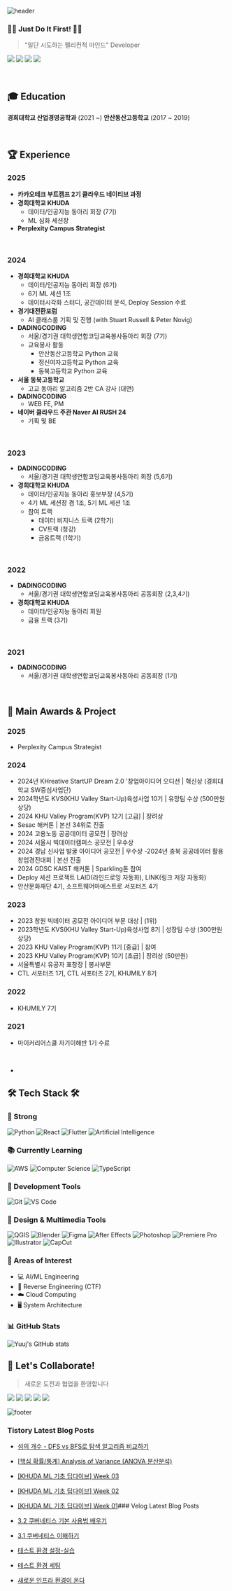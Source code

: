 ![header](https://capsule-render.vercel.app/api?type=waving&color=timeGradient&height=200&section=header&text=YujinJeong&fontSize=50&animation=fadeIn&desc=Pelican%20Mindset%20Developer%20🦈&descAlignY=70)

<div align="left">
  
  ### 🏃‍♀️ Just Do It First! 🏃‍♀️
  > "일단 시도하는 펠리컨적 마인드" Developer


<a href="https://github.com/YuujInJeong/" target="_blank"><img src="https://img.shields.io/badge/GitHub-181717?style=flat-square&logo=GitHub&logoColor=white"/></a>
<a href="https://www.instagram.com/dbwlswjd_/" target="_blank"><img src="https://img.shields.io/badge/Instagram-E4405F?style=flat-square&logo=Instagram&logoColor=white"/></a>
<a href="mailto:yujin010917@khu.ac.kr" target="_blank"><img src="https://img.shields.io/badge/yujin010917@khu.ac.kr-EA4335?style=flat-square&logo=Gmail&logoColor=white"/></a>
<a href="https://velog.io/@yujin_jeong/posts" target="_blank"><img src="https://img.shields.io/badge/Velog-3DDC84?style=flat-square&logo=Blogger&logoColor=white"/></a>
  
  <br>
  
  ## 🎓 Education

  **경희대학교 산업경영공학과** (2021 ~)
  **안산동산고등학교** (2017 ~ 2019)
  
  <br>

## 🏆 Experience

### 2025
- **카카오테크 부트캠프 2기 클라우드 네이티브 과정**
- **경희대학교 KHUDA** 
  - 데이터/인공지능 동아리 회장 (7기)
  - ML 심화 세션장
- **Perplexity Campus Strategist**
<br>

### 2024
- **경희대학교 KHUDA** 
  - 데이터/인공지능 동아리 회장 (6기)
  - 6기 ML 세션 1조
  - 데이터시각화 스터디, 공간데이터 분석, Deploy Session 수료
- **경기대전환포럼**
  - AI 클래스룸 기획 및 진행 (with Stuart Russell & Peter Novig)
- **DADINGCODING**
  - 서울/경기권 대학생연합코딩교육봉사동아리 회장 (7기)
  - 교육봉사 활동
    - 안산동산고등학교 Python 교육
    - 정신여자고등학교 Python 교육
    - 동북고등학교 Python 교육
- **서울 동북고등학교** 
  - 고교 동아리 알고리즘 2반 CA 강사 (대면)
- **DADINGCODING**
  - WEB FE, PM
- **네이버 클라우드 주관 Naver AI RUSH 24**
  - 기획 및 BE

<br>

### 2023
- **DADINGCODING**
  - 서울/경기권 대학생연합코딩교육봉사동아리 회장 (5,6기)
- **경희대학교 KHUDA**
  - 데이터/인공지능 동아리 홍보부장 (4,5기)
  - 4기 ML 세션장 겸 1조, 5기 ML 세션 1조
  - 참여 트랙
    - 데이터 비지니스 트랙 (2학기)
    - CV트랙 (청강)
    - 금융트랙 (1학기)

<br>

### 2022
- **DADINGCODING**
  - 서울/경기권 대학생연합코딩교육봉사동아리 공동회장 (2,3,4기)
- **경희대학교 KHUDA**
  - 데이터/인공지능 동아리 회원
  - 금융 트랙 (3기)

<br>

### 2021
- **DADINGCODING**
  - 서울/경기권 대학생연합코딩교육봉사동아리 공동회장 (1기)

<br>

## 🏅 Main Awards & Project
### 2025
- Perplexity Campus Strategist 
  
### 2024
- 2024년 KHreative StartUP Dream 2.0 '창업아이디어 오디션 | 혁신상 (경희대학교 SW중심사업단)
- 2024학년도 KVS(KHU Valley Start-Up)육성사업 10기 | 유망팀 수상 (500만원 상당)
- 2024 KHU Valley Program(KVP) 12기 [고급] | 장려상
- Sesac 해커톤 | 본선 34위로 진출
- 2024 고용노동 공공데이터 공모전 | 장려상
- 2024 서울시 빅데이터캠퍼스 공모전 | 우수상
- 2024 경남 신사업 발굴 아이디어 공모전 | 우수상
 -2024년 충북 공공데이터 활용 창업경진대회 | 본선 진출
- 2024 GDSC KAIST 해커톤 | Sparkling톤 참여
- Deploy 세션 프로젝트 LAID(라인드로잉 자동화), LINK(링크 저장 자동화)
- 안산문화재단 4기, 소프트웨어마에스트로 서포터즈 4기

  
### 2023
- 2023 창원 빅데이터 공모전 아이디어 부문 대상 | (1위)
- 2023학년도 KVS(KHU Valley Start-Up)육성사업 8기 | 성장팀 수상 (300만원 상당)
- 2023 KHU Valley Program(KVP) 11기 [중급] | 참여
- 2023 KHU Valley Program(KVP) 10기 [초급] | 장려상 (50만원)
- 서울특별시 유공자 표창장 | 봉사부문 
- CTL 서포터즈 1기, CTL 서포터즈 2기, KHUMILY 8기

### 2022
- KHUMILY 7기

### 2021
- 마이커리어스쿨 자기이해반 1기 수료

<br>


- 

  ## 🛠 Tech Stack 🛠
  
  ### 💪 Strong
  ![Python](https://img.shields.io/badge/Python-3776AB?style=flat-square&logo=Python&logoColor=white)
  ![React](https://img.shields.io/badge/React-61DAFB?style=flat-square&logo=React&logoColor=black)
  ![Flutter](https://img.shields.io/badge/Flutter-02569B?style=flat-square&logo=flutter&logoColor=white)
  ![Artificial Intelligence](https://img.shields.io/badge/Artificial%20Intelligence-00B2FF?style=flat-square&logo=ai&logoColor=white)
  
  ### 📚 Currently Learning
  ![AWS](https://img.shields.io/badge/AWS-232F3E?style=flat-square&logo=amazon-aws&logoColor=white)
  ![Computer Science](https://img.shields.io/badge/Computer%20Science-FF6B6B?style=flat-square&logo=canonical&logoColor=white)
   ![TypeScript](https://img.shields.io/badge/TypeScript-3178C6?style=flat-square&logo=typescript&logoColor=white)
  
  ### 🔨 Development Tools
  ![Git](https://img.shields.io/badge/Git-F05032?style=flat-square&logo=git&logoColor=white)
  ![VS Code](https://img.shields.io/badge/VS%20Code-007ACC?style=flat-square&logo=visual-studio-code&logoColor=white)
  
  ### 🎨 Design & Multimedia Tools
  ![QGIS](https://img.shields.io/badge/QGIS-589632?style=flat-square&logo=qgis&logoColor=white)
  ![Blender](https://img.shields.io/badge/Blender-F5792A?style=flat-square&logo=blender&logoColor=white)
  ![Figma](https://img.shields.io/badge/Figma-F24E1E?style=flat-square&logo=figma&logoColor=white)
  ![After Effects](https://img.shields.io/badge/After%20Effects-9999FF?style=flat-square&logo=adobe-after-effects&logoColor=white)
  ![Photoshop](https://img.shields.io/badge/Photoshop-31A8FF?style=flat-square&logo=adobe-photoshop&logoColor=white)
  ![Premiere Pro](https://img.shields.io/badge/Premiere%20Pro-9999FF?style=flat-square&logo=adobe-premiere-pro&logoColor=white)
  ![Illustrator](https://img.shields.io/badge/Illustrator-FF9A00?style=flat-square&logo=adobe-illustrator&logoColor=white)
  ![CapCut](https://img.shields.io/badge/CapCut-000000?style=flat-square&logo=capcut&logoColor=white)
  
  ### 👀 Areas of Interest
  - 💻 AI/ML Engineering
  - 🔐 Reverse Engineering (CTF)
  - ☁️ Cloud Computing
  - 🖥️ System Architecture
  
  ### 📊 GitHub Stats
  ![Yuuj's GitHub stats](https://github-readme-stats.vercel.app/api?username=YuujInJeong&show_icons=true&theme=radical)
  <btr>
  
  ## 🤝 Let's Collaborate!
  > 새로운 도전과 협업을 환영합니다


<a href="https://github.com/YuujInJeong/" target="_blank"><img src="https://img.shields.io/badge/GitHub-181717?style=flat-square&logo=GitHub&logoColor=white"/></a>
<a href="https://www.instagram.com/dbwlswjd_/" target="_blank"><img src="https://img.shields.io/badge/Instagram-E4405F?style=flat-square&logo=Instagram&logoColor=white"/></a>
<a href="mailto:yujin010917@khu.ac.kr" target="_blank"><img src="https://img.shields.io/badge/yujin010917@khu.ac.kr-EA4335?style=flat-square&logo=Gmail&logoColor=white"/></a>
<a href="https://velog.io/@yujin_jeong/posts" target="_blank"><img src="https://img.shields.io/badge/Velog-3DDC84?style=flat-square&logo=Blogger&logoColor=white"/></a>
<a href="https://realalpaca01.tistory.com/" target="_blank"><img src="https://img.shields.io/badge/Tistory-000000?style=flat-square&logo=Tistory&logoColor=white"/></a>

    
</div>

![footer](https://capsule-render.vercel.app/api?type=waving&color=timeGradient&height=100&section=footer)
### Tistory Latest Blog Posts

- [섬의 개수 - DFS vs BFS로 탐색 알고리즘 비교하기](https://realalpaca01.tistory.com/entry/baek4963)
- [[핵심 확률/통계] Analysis of Variance (ANOVA 분산분석)](https://realalpaca01.tistory.com/entry/%ED%95%B5%EC%8B%AC-%ED%99%95%EB%A5%A0%ED%86%B5%EA%B3%84-Analysis-of-Variance-ANOVA-%EB%B6%84%EC%82%B0%EB%B6%84%EC%84%9D)
- [[KHUDA ML 기초 딥다이브] Week 03](https://realalpaca01.tistory.com/entry/KHUDA-ML-%EA%B8%B0%EC%B4%88-%EB%94%A5%EB%8B%A4%EC%9D%B4%EB%B8%8C-Week-03)
- [[KHUDA ML 기초 딥다이브] Week 02](https://realalpaca01.tistory.com/entry/KHUDA-ML-%EA%B8%B0%EC%B4%88-%EB%94%A5%EB%8B%A4%EC%9D%B4%EB%B8%8C-Week-02)
- [[KHUDA ML 기초 딥다이브] Week 01](https://realalpaca01.tistory.com/entry/KHUDA-ML-%EA%B8%B0%EC%B4%88-%EB%94%A5%EB%8B%A4%EC%9D%B4%EB%B8%8C-Week-01)### Velog Latest Blog Posts

- [3.2 쿠버네티스 기본 사용법 배우기](https://velog.io/@yujin_jeong/3.2-%EC%BF%A0%EB%B2%84%EB%84%A4%ED%8B%B0%EC%8A%A4-%EA%B8%B0%EB%B3%B8-%EC%82%AC%EC%9A%A9%EB%B2%95-%EB%B0%B0%EC%9A%B0%EA%B8%B0)
- [3.1 쿠버네티스 이해하기](https://velog.io/@yujin_jeong/Temp-Title)
- [테스트 환경 설정-실습](https://velog.io/@yujin_jeong/%ED%85%8C%EC%8A%A4%ED%8A%B8-%ED%99%98%EA%B2%BD-%EC%84%A4%EC%A0%95-%EC%8B%A4%EC%8A%B5)
- [테스트 환경 세팅](https://velog.io/@yujin_jeong/%ED%85%8C%EC%8A%A4%ED%8A%B8-%ED%99%98%EA%B2%BD-%EC%84%B8%ED%8C%85)
- [새로운 인프라 환경이 온다](https://velog.io/@yujin_jeong/1stnewinfra)